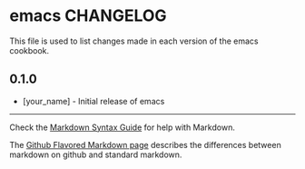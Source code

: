 # emacs CHANGELOG

This file is used to list changes made in each version of the emacs cookbook.

## 0.1.0
- [your_name] - Initial release of emacs

- - -
Check the [Markdown Syntax Guide](http://daringfireball.net/projects/markdown/syntax) for help with Markdown.

The [Github Flavored Markdown page](http://github.github.com/github-flavored-markdown/) describes the differences between markdown on github and standard markdown.
